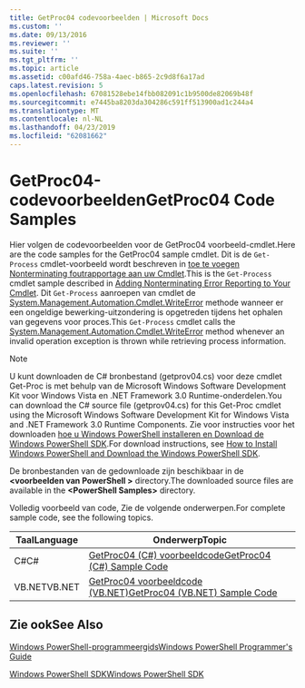```yaml
---
title: GetProc04 codevoorbeelden | Microsoft Docs
ms.custom: ''
ms.date: 09/13/2016
ms.reviewer: ''
ms.suite: ''
ms.tgt_pltfrm: ''
ms.topic: article
ms.assetid: c00afd46-758a-4aec-b865-2c9d8f6a17ad
caps.latest.revision: 5
ms.openlocfilehash: 67081528ebe14fbb082091c1b9500de82069b48f
ms.sourcegitcommit: e7445ba8203da304286c591ff513900ad1c244a4
ms.translationtype: MT
ms.contentlocale: nl-NL
ms.lasthandoff: 04/23/2019
ms.locfileid: "62081662"
---
```

# <a name="getproc04-code-samples"></a><span data-ttu-id="f0f88-102">GetProc04-codevoorbeelden</span><span class="sxs-lookup"><span data-stu-id="f0f88-102">GetProc04 Code Samples</span></span>

<span data-ttu-id="f0f88-103">Hier volgen de codevoorbeelden voor de GetProc04 voorbeeld-cmdlet.</span><span class="sxs-lookup"><span data-stu-id="f0f88-103">Here are the code samples for the GetProc04 sample cmdlet.</span></span> <span data-ttu-id="f0f88-104">Dit is de `Get-Process` cmdlet-voorbeeld wordt beschreven in [toe te voegen Nonterminating foutrapportage aan uw Cmdlet](../cmdlet/adding-non-terminating-error-reporting-to-your-cmdlet.md).</span><span class="sxs-lookup"><span data-stu-id="f0f88-104">This is the `Get-Process` cmdlet sample described in [Adding Nonterminating Error Reporting to Your Cmdlet](../cmdlet/adding-non-terminating-error-reporting-to-your-cmdlet.md).</span></span> <span data-ttu-id="f0f88-105">Dit `Get-Process` aanroepen van cmdlet de [System.Management.Automation.Cmdlet.WriteError](/dotnet/api/System.Management.Automation.Cmdlet.WriteError) methode wanneer er een ongeldige bewerking-uitzondering is opgetreden tijdens het ophalen van gegevens voor proces.</span><span class="sxs-lookup"><span data-stu-id="f0f88-105">This `Get-Process` cmdlet calls the [System.Management.Automation.Cmdlet.WriteError](/dotnet/api/System.Management.Automation.Cmdlet.WriteError) method whenever an invalid operation exception is thrown while retrieving process information.</span></span>

> [!NOTE]
> <span data-ttu-id="f0f88-106">U kunt downloaden de C# bronbestand (getprov04.cs) voor deze cmdlet Get-Proc is met behulp van de Microsoft Windows Software Development Kit voor Windows Vista en .NET Framework 3.0 Runtime-onderdelen.</span><span class="sxs-lookup"><span data-stu-id="f0f88-106">You can download the C# source file (getprov04.cs) for this Get-Proc cmdlet using the Microsoft Windows Software Development Kit for Windows Vista and .NET Framework 3.0 Runtime Components.</span></span> <span data-ttu-id="f0f88-107">Zie voor instructies voor het downloaden [hoe u Windows PowerShell installeren en Download de Windows PowerShell SDK](/powershell/developer/installing-the-windows-powershell-sdk).</span><span class="sxs-lookup"><span data-stu-id="f0f88-107">For download instructions, see [How to Install Windows PowerShell and Download the Windows PowerShell SDK](/powershell/developer/installing-the-windows-powershell-sdk).</span></span>
>
> <span data-ttu-id="f0f88-108">De bronbestanden van de gedownloade zijn beschikbaar in de  **\<voorbeelden van PowerShell >** directory.</span><span class="sxs-lookup"><span data-stu-id="f0f88-108">The downloaded source files are available in the **\<PowerShell Samples>** directory.</span></span>

<span data-ttu-id="f0f88-109">Volledig voorbeeld van code, Zie de volgende onderwerpen.</span><span class="sxs-lookup"><span data-stu-id="f0f88-109">For complete sample code, see the following topics.</span></span>

|<span data-ttu-id="f0f88-110">Taal</span><span class="sxs-lookup"><span data-stu-id="f0f88-110">Language</span></span>|<span data-ttu-id="f0f88-111">Onderwerp</span><span class="sxs-lookup"><span data-stu-id="f0f88-111">Topic</span></span>|
|--------------|-----------|
|<span data-ttu-id="f0f88-112">C#</span><span class="sxs-lookup"><span data-stu-id="f0f88-112">C#</span></span>|[<span data-ttu-id="f0f88-113">GetProc04 (C#) voorbeeldcode</span><span class="sxs-lookup"><span data-stu-id="f0f88-113">GetProc04 (C#) Sample Code</span></span>](./getproc04-csharp-sample-code.md)|
|<span data-ttu-id="f0f88-114">VB.NET</span><span class="sxs-lookup"><span data-stu-id="f0f88-114">VB.NET</span></span>|[<span data-ttu-id="f0f88-115">GetProc04 voorbeeldcode (VB.NET)</span><span class="sxs-lookup"><span data-stu-id="f0f88-115">GetProc04 (VB.NET) Sample Code</span></span>](./getproc04-vb-net-sample-code.md)|

## <a name="see-also"></a><span data-ttu-id="f0f88-116">Zie ook</span><span class="sxs-lookup"><span data-stu-id="f0f88-116">See Also</span></span>

[<span data-ttu-id="f0f88-117">Windows PowerShell-programmeergids</span><span class="sxs-lookup"><span data-stu-id="f0f88-117">Windows PowerShell Programmer's Guide</span></span>](./windows-powershell-programmer-s-guide.md)

[<span data-ttu-id="f0f88-118">Windows PowerShell SDK</span><span class="sxs-lookup"><span data-stu-id="f0f88-118">Windows PowerShell SDK</span></span>](../windows-powershell-reference.md)